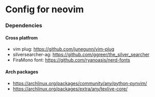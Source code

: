 # Config for neovim
### Dependencies
#### Cross platfrom
- vim plug: https://github.com/junegunn/vim-plug
- silversearcher-ag: https://github.com/ggreer/the_silver_searcher
- FiraMono font: https://github.com/ryanoasis/nerd-fonts
#### Arch packages
- https://archlinux.org/packages/community/any/python-pynvim/
- https://archlinux.org/packages/extra/any/texlive-core/

